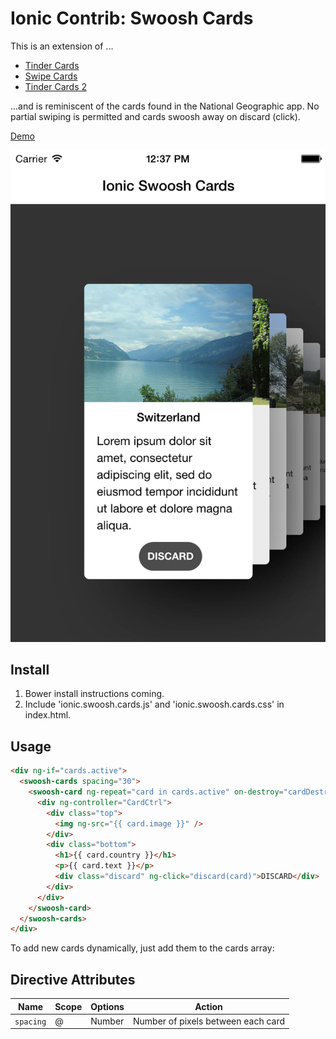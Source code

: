 Ionic Contrib: Swoosh Cards
===================

This is an extension of ...

- [Tinder Cards](https://github.com/driftyco/ionic-ion-tinder-cards)
- [Swipe Cards](https://github.com/driftyco/ionic-ion-swipe-cards)
- [Tinder Cards 2](https://github.com/loringdodge/ionic-ion-tinder-cards-2)

...and is reminiscent of the cards found in the National Geographic app.
No partial swiping is permitted and cards swoosh away on discard (click).

[Demo](http://codepen.io/loringdodge/pen/ZGvMxE)

![Screenshot](screenshots/iphone.png)

## Install

1. Bower install instructions coming.
2. Include 'ionic.swoosh.cards.js' and 'ionic.swoosh.cards.css' in index.html.

## Usage

```html
<div ng-if="cards.active">
  <swoosh-cards spacing="30">
    <swoosh-card ng-repeat="card in cards.active" on-destroy="cardDestroyed($index)">
      <div ng-controller="CardCtrl">
        <div class="top">
          <img ng-src="{{ card.image }}" />
        </div>
        <div class="bottom">
          <h1>{{ card.country }}</h1>
          <p>{{ card.text }}</p>
          <div class="discard" ng-click="discard(card)">DISCARD</div>
        </div>
      </div>
    </swoosh-card>
  </swoosh-cards>
</div>
```

To add new cards dynamically, just add them to the cards array:


## Directive Attributes

| Name                   | Scope  | Options    | Action                                                        |
|------------------------|--------|------------|---------------------------------------------------------------|
| `spacing`              | @      | Number     | Number of pixels between each card                            |
